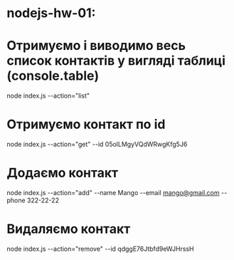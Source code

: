 # nodejs-hw-01:

# Отримуємо і виводимо весь список контактів у вигляді таблиці (console.table)
node index.js --action="list"

# Отримуємо контакт по id
node index.js --action="get" --id 05olLMgyVQdWRwgKfg5J6

# Додаємо контакт
node index.js --action="add" --name Mango --email mango@gmail.com --phone 322-22-22

# Видаляємо контакт
node index.js --action="remove" --id qdggE76Jtbfd9eWJHrssH